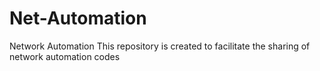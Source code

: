 # Net-Automation
Network Automation
This repository is created to facilitate the sharing of network automation codes

